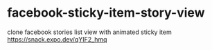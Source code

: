 # facebook-sticky-item-story-view
clone facebook stories list view with animated sticky item
https://snack.expo.dev/qYIF2_hmq
